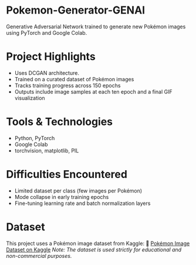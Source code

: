 # Pokemon-Generator-GENAI
Generative Adversarial Network trained to generate new Pokémon images using PyTorch and Google Colab.

# Project Highlights
- Uses DCGAN architecture.
- Trained on a curated dataset of Pokémon images
- Tracks training progress across 150 epochs
- Outputs include image samples at each ten epoch and a final GIF visualization

# Tools & Technologies
- Python, PyTorch
- Google Colab
- torchvision, matplotlib, PIL

# Difficulties Encountered
- Limited dataset per class (few images per Pokémon)
- Mode collapse in early training epochs
- Fine-tuning learning rate and batch normalization layers

# Dataset
This project uses a Pokémon image dataset from Kaggle:
🔗 [Pokémon Image Dataset on Kaggle](https://www.kaggle.com/datasets/hlrhegemony/pokemon-image-dataset/data)
*Note: The dataset is used strictly for educational and non-commercial purposes.*
